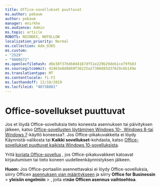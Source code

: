```yaml
---
title: Office-sovellukset puuttuvat
ms.author: pebaum
author: pebaum
manager: mnirkhe
ms.audience: Admin
ms.topic: article
ROBOTS: NOINDEX, NOFOLLOW
localization_priority: Normal
ms.collection: Adm_O365
ms.custom:
- "2529"
- "9000572"
ms.openlocfilehash: d0e38f376db8d4167df51e229b29deb1ce79fb83
ms.sourcegitcommit: 42463e8d8869f36225a27388d83d37629c6b149e
ms.translationtype: MT
ms.contentlocale: fi-FI
ms.lasthandoff: 12/18/2019
ms.locfileid: "40738881"
---
```

# <a name="office-apps-missing"></a>Office-sovellukset puuttuvat

Jos et löydä Office-sovelluksia tieto koneesta asennuksen tai päivityksen jälkeen, katso [Office-sovellusten löytäminen Windows 10-, Windows 8-tai Windows 7](https://support.office.com/article/Can-t-find-Office-applications-in-Windows-10-Windows-8-or-Windows-7-907ce545-6ae8-459b-8d9d-de6764a635d6)-käyttö koneessa?. Jos Office-pikakuvakkeita ei löydy Käynnistä-valikosta tai **Kaikki sovellukset**-kohdasta, katso [Office-sovellukset puuttuvat kaikista Windows 10-sovelluksista](https://support.office.com/article/office-apps-are-missing-from-all-apps-on-windows-10-5bc123f6-655d-4736-ad61-b0b9d1cde5bc). 

Yritä [korjata Office-sovellus](https://support.office.com/article/repair-an-office-application-7821d4b6-7c1d-4205-aa0e-a6b40c5bb88b) , jos Office-pikakuvakkeet katoavat kirjautumisen tai tieto koneen uudelleenkäynnistyksen jälkeen. 

**Huom:** Jos Office-portaaliin asennettavaksi ei löydy Office-sovelluksia, siirry Officen [asennuksen vian määritykseen](https://support.office.com/article/troubleshoot-installing-office-35ff2def-e0b2-4dac-9784-4cf212c1f6c2) ja siirry **Office for Businessin** > **yleisiin ongelmiin** > , joita et**näe Officen asennus vaihtoehtoa**. 